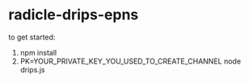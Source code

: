 # radicle-drips-epns

to get started:
1. npm install
2. PK=YOUR_PRIVATE_KEY_YOU_USED_TO_CREATE_CHANNEL node drips.js

